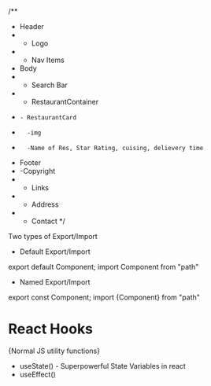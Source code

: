 /**
 * Header
 *  - Logo
 *  - Nav Items
 * Body
 *   - Search Bar
 *   - RestaurantContainer
 *     - RestaurantCard
 *       -img
 *       -Name of Res, Star Rating, cuising, delievery time
 * Footer
 *  -Copyright
 *  - Links
 *  - Address
 *  - Contact
 */


 Two types of Export/Import

   - Default Export/Import

   export default Component;
   import Component from "path"

   - Named Export/Import

   export const Component;
   import {Component} from "path"

   # React Hooks
   {Normal JS utility functions}
   - useState() - Superpowerful State Variables in react
   - useEffect()
